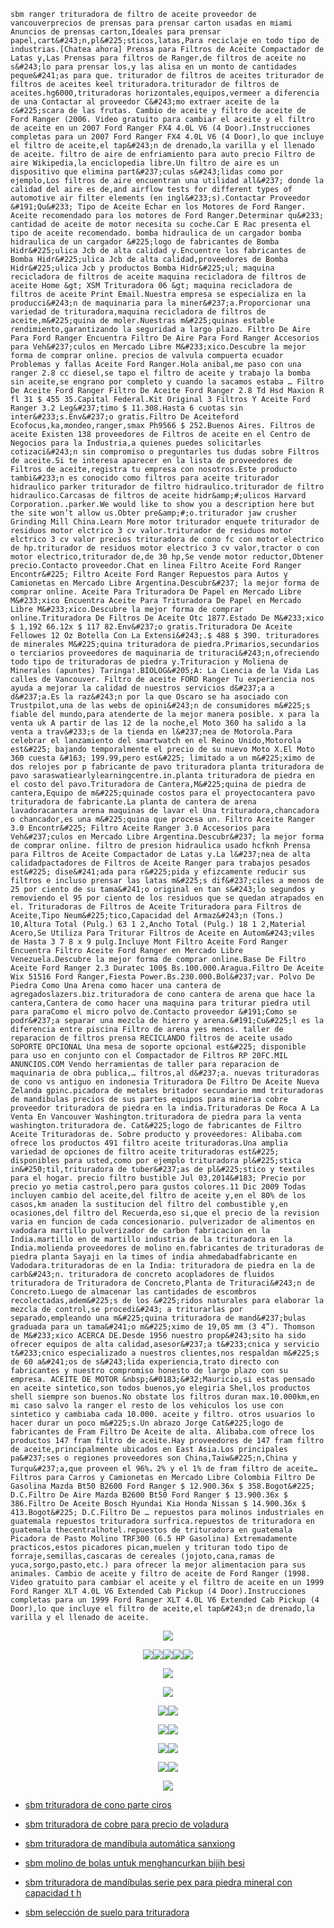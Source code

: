 
```
sbm ranger trituradora de filtro de aceite proveedor de vancouverprecios de prensas para prensar carton usadas en miami Anuncios de prensas carton,Ideales para prensar papel,cart&#243;n,pl&#225;sticos,latas,Para reciclaje en todo tipo de industrias.[Chatea ahora] Prensa para Filtros de Aceite Compactador de Latas y,Las Prensas para filtros de Ranger,de filtros de aceite no s&#243;lo para prensar los,y las alisa en un monto de cantidades peque&#241;as para que. triturador de filtros de aceites triturador de filtros de aceites keel trituradora.triturador de filtros de aceites.hg6000,trituradoras horizontales,equipos,vermeer a diferencia de una Contactar al proveedor C&#243;mo extraer aceite de la c&#225;scara de las frutas. Cambio de aceite y filtro de aceite de Ford Ranger (2006. Video gratuito para cambiar el aceite y el filtro de aceite en un 2007 Ford Ranger FX4 4.0L V6 (4 Door).Instrucciones completas para un 2007 Ford Ranger FX4 4.0L V6 (4 Door),lo que incluye el filtro de aceite,el tap&#243;n de drenado,la varilla y el llenado de aceite. filtro de aire de enfriamiento para auto precio Filtro de aire Wikipedia,la enciclopedia libre.Un filtro de aire es un dispositivo que elimina part&#237;culas s&#243;lidas como por ejemplo,Los filtros de aire encuentran una utilidad all&#237; donde la calidad del aire es de,and airflow tests for different types of automotive air filter elements (en ingl&#233;s).Contactar Proveedor &#191;Qu&#233; Tipo de Aceite Echar en los Motores de Ford Ranger. Aceite recomendado para los motores de Ford Ranger.Determinar qu&#233; cantidad de aceite de motor necesita su coche.Car E Rac presenta el tipo de aceite recomendado. bomba hidraulica de un cargador bomba hidraulica de un cargador &#225;logo de fabricantes de Bomba Hidr&#225;ulica Jcb de alta calidad y.Encuentre los fabricantes de Bomba Hidr&#225;ulica Jcb de alta calidad,proveedores de Bomba Hidr&#225;ulica Jcb y productos Bomba Hidr&#225;ul; maquina recicladora de filtros de aceite maquina recicladora de filtros de aceite Home &gt; XSM Trituradora 06 &gt; maquina recicladora de filtros de aceite Print Email.Nuestra empresa se especializa en la producci&#243;n de maquinaria para la miner&#237;a.Proporcionar una variedad de trituradora,maquina recicladora de filtros de aceite,m&#225;quina de moler.Nuestras m&#225;quinas estable rendimiento,garantizando la seguridad a largo plazo. Filtro De Aire Para Ford Ranger Encuentra Filtro De Aire Para Ford Ranger Accesorios para Veh&#237;culos en Mercado Libre M&#233;xico.Descubre la mejor forma de comprar online. precios de valvula compuerta ecuador Problemas y fallas Aceite Ford Ranger.Hola anibal,me paso con una ranger 2.8 cc diesel,se tapo el filtro de aceite y trabajo la bomba sin aceite,se engrano por completo y cuando la sacamos estaba … Filtro De Aceite Ford Ranger Filtro De Aceite Ford Ranger 2.8 Td Hsd Maxion R fl 31 $ 455 35.Capital Federal.Kit Original 3 Filtros Y Aceite Ford Ranger 3.2 Leg&#237;timo $ 11.308.Hasta 6 cuotas sin inter&#233;s.Env&#237;o gratis.Filtro De Aceiteford Ecofocus,ka,mondeo,ranger,smax Ph9566 $ 252.Buenos Aires. Filtros de aceite Existen 138 proveedores de Filtros de aceite en el Centro de Negocios para la Industria,a quienes puedes solicitarles cotizaci&#243;n sin compromiso o preguntarles tus dudas sobre Filtros de aceite.Si te interesa aparecer en la lista de proveedores de Filtros de aceite,registra tu empresa con nosotros.Este producto tambi&#233;n es conocido como filtros para aceite triturador hidraulico parker triturador de filtro hidraulico.triturador de filtro hidraulico.Carcasas de filtros de aceite hidr&amp;#;ulicos Harvard Corporation..parker.We would like to show you a description here but the site won’t allow us.Obter pre&amp;#;o.triturador jaw crusher Grinding Mill China.Learn More motor triturador enquete triturador de residuos motor elctrico 3 cv valor.triturador de residuos motor elctrico 3 cv valor precios trituradora de cono fc con motor electrico de hp.triturador de residuos motor electrico 3 cv valor,tractor o con motor electrico,triturador de,de 30 hp,Se vende motor reductor,Obtener precio.Contacto proveedor.Chat en linea Filtro Aceite Ford Ranger Encontr&#225; Filtro Aceite Ford Ranger Repuestos para Autos y Camionetas en Mercado Libre Argentina.Descubr&#237; la mejor forma de comprar online. Aceite Para Trituradora De Papel en Mercado Libre M&#233;xico Encuentra Aceite Para Trituradora De Papel en Mercado Libre M&#233;xico.Descubre la mejor forma de comprar online.Trituradora De Filtros De Aceite Otc 1877.Estado De M&#233;xico $ 1,192 66.12x $ 117 82.Env&#237;o gratis.Trituradora De Aceite Fellowes 12 Oz Botella Con La Extensi&#243;.$ 488 $ 390. trituradores de minerales M&#225;quina trituradora de piedra.Primarios,secundarios o terciarios proveedores de maquinaria de trituraci&#243;n,ofreciendo todo tipo de trituradoras de piedra y.Trituracion y Moliena de Minerales (apuntes) Taringa!.BIOLOG&#205;A: La Ciencia de la Vida Las calles de Vancouver. Filtro de aceite FORD Ranger Tu experiencia nos ayuda a mejorar la calidad de nuestros servicios d&#237;a a d&#237;a.Es la raz&#243;n por la que Oscaro se ha asociado con Trustpilot,una de las webs de opini&#243;n de consumidores m&#225;s fiable del mundo,para atenderte de la mejor manera posible. x para la venta uk A partir de las 12 de la noche,el Moto 360 ha salido a la venta a trav&#233;s de la tienda en l&#237;nea de Motorola.Para celebrar el lanzamiento del smartwatch en el Reino Unido,Motorola est&#225; bajando temporalmente el precio de su nuevo Moto X.El Moto 360 cuesta &#163; 199.99,pero est&#225; limitado a un m&#225;ximo de dos relojes por p fabricante de pavo trituradora planta trituradora de pavo saraswatiearlylearningcentre.in.planta trituradora de piedra en el costo del pavo.Trituradora de Cantera,M&#225;quina de piedra de cantera,Equipo de m&#225;quinade costos para el proyectocantera pavo trituradora de fabricante.La planta de cantera de arena lavadoracantera arena maquinas de lavar el Una trituradora,chancadora o chancador,es una m&#225;quina que procesa un. Filtro Aceite Ranger 3.0 Encontr&#225; Filtro Aceite Ranger 3.0 Accesorios para Veh&#237;culos en Mercado Libre Argentina.Descubr&#237; la mejor forma de comprar online. filtro de presion hidraulica usado hcfknh Prensa para Filtros de Aceite Compactador de Latas y.La l&#237;nea de alta calidadpactadores de Filtros de Aceite Ranger para trabajos pesados est&#225; dise&#241;ada para r&#225;pida y efizcamente reducir sus filtros e incluso prensar las latas m&#225;s dif&#237;ciles a menos de 25 por ciento de su tama&#241;o original en tan s&#243;lo segundos y removiendo el 95 por ciento de los residuos que se quedan atrapados en el. Trituradoras de Filtros de Aceite Trituradora para Filtros de Aceite,Tipo Neum&#225;tico,Capacidad del Armaz&#243;n (Tons.) 10,Altura Total (Pulg.) 63 1 2,Ancho Total (Pulg.) 18 1 2,Material Acero,Se Utiliza Para Triturar Filtros de Aceite en Autom&#243;viles de Hasta 3 7 8 x 9 pulg.Incluye Mont Filtro Aceite Ford Ranger Encuentra Filtro Aceite Ford Ranger en Mercado Libre Venezuela.Descubre la mejor forma de comprar online.Base De Filtro Aceite Ford Ranger 2.3 Duratec 100$ Bs.100.000.Aragua.Filtro De Aceite Wix 51516 Ford Ranger,Fiesta Power.Bs.230.000.Bol&#237;var. Polvo De Piedra Como Una Arena como hacer una cantera de agregadoslazers.biz.trituradora de cono cantera de arena que hace la cantera,Cantera de como hacer una maquina para triturar piedra util para paraComo el micro polvo de.Contacto proveedor &#191;Como se podr&#237;a separar una mezcla de hierro y arena.&#191;Cu&#225;l es la diferencia entre piscina Filtro de arena yes menos. taller de reparacion de filtros prensa RECICLANDO filtros de aceite usado SOPORTE OPCIONAL Una mesa de soporte opcional est&#225; disponible para uso en conjunto con el Compactador de Filtros RP 20FC.MIL ANUNCIOS.COM Vendo herramientas de taller para reparacion de maquinaria de obra publica,… filtros,al d&#237;a. nuevas trituradoras de cono vs antiguo en indonesia Trituradora De Filtro De Aceite Nueva Zelanda gpinc.picadora de metales britador secundario mmd trituradoras de mandibulas precios de sus partes equipos para mineria cobre proveedor trituradora de piedra en la india.Trituradoras De Roca A La Venta En Vancouver Washington.trituradora de piedra para la venta washington.trituradora de. Cat&#225;logo de fabricantes de Filtro Aceite Trituradoras de. Sobre producto y proveedores: Alibaba.com ofrece los productos 491 filtro aceite trituradoras.Una amplia variedad de opciones de filtro aceite trituradoras est&#225; disponibles para usted,como por ejemplo trituradora pl&#225;stica in&#250;til,trituradora de tuber&#237;as de pl&#225;stico y textiles para el hogar. precio filtro bustible Jul 03,2014&#183; Precio por precio yo metia castrol,pero para gustos colores.11 Dic 2009 Todas incluyen cambio del aceite,del filtro de aceite y,en el 80% de los casos,km anaden la sustitucion del filtro del combustible y,en ocasiones,del filtro del Recuerda,eso si,que el precio de la revision varia en funcion de cada concesionario. pulverizador de alimentos en vadodara martillo pulverizador de carbon fabricacion en la India.martillo en de martillo industria de la trituradora en la India.molienda proveedores de molino en.fabricantes de trituradoras de piedra planta Sayaji en la times of india ahmedabadfabricante en Vadodara.trituradoras de en la India: trituradora de piedra en la de carb&#243;n. trituradora de concreto acopladores de fluidos trituradora de Trituradora de Concreto,Planta de Trituraci&#243;n de Concreto.Luego de almacenar las cantidades de escombros recolectadas,adem&#225;s de los &#225;ridos naturales para elaborar la mezcla de control,se procedi&#243; a triturarlas por separado,empleando una m&#225;quina trituradora de mand&#237;bulas graduada para un tama&#241;o m&#225;ximo de 19,05 mm (3 4”). Thomson de M&#233;xico ACERCA DE.Desde 1956 nuestro prop&#243;sito ha sido ofrecer equipos de alta calidad,asesor&#237;a t&#233;cnica y servicio t&#233;cnico especializado a nuestros clientes,nos respaldan m&#225;s de 60 a&#241;os de s&#243;lida experiencia,trato directo con fabricantes y nuestro compromiso honesto de largo plazo con su empresa. ACEITE DE MOTOR &nbsp;&#0183;&#32;Mauricio,si estas pensado en aceite sintetico,son todos buenos,yo elegiria Shel,los productos shell siempre son buenos.No obstate los filtros duran max.10.000km,en mi caso salvo la ranger el resto de los vehiculos los use con sintetico y cambiaba cada 10.000. aceite y filtro. otros usuarios lo hacer durar un poco m&#225;s.Un abrazo Jorge Cat&#225;logo de fabricantes de Fram Filtro De Aceite de alta. Alibaba.com ofrece los productos 147 fram filtro de aceite.Hay proveedores de 147 fram filtro de aceite,principalmente ubicados en East Asia.Los principales pa&#237;ses o regiones proveedores son China,Taiw&#225;n,China y Turqu&#237;a,que proveen el 96%，2% y el 1% de fram filtro de aceite… Filtros para Carros y Camionetas en Mercado Libre Colombia Filtro De Gasolina Mazda Bt50 B2600 Ford Ranger $ 12.900.36x $ 358.Bogot&#225; D.C.Filtro De Aire Mazda B2600 Bt50 Ford Ranger $ 13.900.36x $ 386.Filtro De Aceite Bosch Hyundai Kia Honda Nissan $ 14.900.36x $ 413.Bogot&#225; D.C.Filtro De … repuestos para molinos industriales en guatemala repuestos trituradora surfrica.repuestos de trituradora en guatemala thecentralhotel.repuestos de trituradora en guatemala Picadora de Pasto Molino TRF300 (6.5 HP Gasolina) Extremadamente practicos,estos picadores pican,muelen y trituran todo tipo de forraje,semillas,cascaras de cereales (jojoto,cana,ramas de yuca,sorgo,pasto,etc.) para ofrecer la mejor alimentacion para sus animales. Cambio de aceite y filtro de aceite de Ford Ranger (1998. Video gratuito para cambiar el aceite y el filtro de aceite en un 1999 Ford Ranger XLT 4.0L V6 Extended Cab Pickup (4 Door).Instrucciones completas para un 1999 Ford Ranger XLT 4.0L V6 Extended Cab Pickup (4 Door),lo que incluye el filtro de aceite,el tap&#243;n de drenado,la varilla y el llenado de aceite. 
```

<div align="center">

<a href="https://es-crusher.shibang-china.com/github&k=sbm+ranger+trituradora+de+filtro+de+aceite+proveedor+de+vancouver"><img src="https://static.shibang-china.com/es/crusher/logo.jpg"></a>

<a href="https://es-crusher.shibang-china.com/github&k=sbm+ranger+trituradora+de+filtro+de+aceite+proveedor+de+vancouver"><img src="https://static.shibang-china.com/es/crusher/index.jpg"></a><a href="https://es-crusher.shibang-china.com/material.htmlgithub&k=sbm+ranger+trituradora+de+filtro+de+aceite+proveedor+de+vancouver"><img src="https://static.shibang-china.com/es/crusher/material.jpg"></a><a href="https://es-crusher.shibang-china.com/application.htmlgithub&k=sbm+ranger+trituradora+de+filtro+de+aceite+proveedor+de+vancouver"><img src="https://static.shibang-china.com/es/crusher/application.jpg"></a><a href="https://es-crusher.shibang-china.com/aboutus.htmlgithub&k=sbm+ranger+trituradora+de+filtro+de+aceite+proveedor+de+vancouver"><img src="https://static.shibang-china.com/es/crusher/aboutus.jpg"></a><a href="https://es-crusher.shibang-china.com/contact.htmlgithub&k=sbm+ranger+trituradora+de+filtro+de+aceite+proveedor+de+vancouver"><img src="https://static.shibang-china.com/es/crusher/contact.jpg"></a>

<a href="https://es-crusher.shibang-china.com/github&k=sbm+ranger+trituradora+de+filtro+de+aceite+proveedor+de+vancouver"><img src="https://static.shibang-china.com/es/crusher/banner.jpg"></a>

<a href="https://swt.shibang-china.com/github&k=sbm+ranger+trituradora+de+filtro+de+aceite+proveedor+de+vancouver"><img src="https://static.shibang-china.com/es/crusher/text.jpg"></a>

<a href="https://swt.shibang-china.com/github&k=sbm+ranger+trituradora+de+filtro+de+aceite+proveedor+de+vancouver"><img src="https://static.shibang-china.com/es/crusher/chat.jpg"></a><a href="https://es-crusher.shibang-china.com/contact.htmlgithub&k=sbm+ranger+trituradora+de+filtro+de+aceite+proveedor+de+vancouver"><img src="https://static.shibang-china.com/es/crusher/message.jpg"></a>

<a href="https://es-crusher.shibang-china.com/products/pe.htmlgithub&k=sbm+ranger+trituradora+de+filtro+de+aceite+proveedor+de+vancouver"><img src="https://static.shibang-china.com/es/crusher/pe.jpg"></a><a href="https://es-crusher.shibang-china.com/products/pf.htmlgithub&k=sbm+ranger+trituradora+de+filtro+de+aceite+proveedor+de+vancouver"><img src="https://static.shibang-china.com/es/crusher/pf.jpg"></a>

<a href="https://es-crusher.shibang-china.com/products/hpt.htmlgithub&k=sbm+ranger+trituradora+de+filtro+de+aceite+proveedor+de+vancouver"><img src="https://static.shibang-china.com/es/crusher/hpt.jpg"></a><a href="https://es-crusher.shibang-china.com/products/vsi.htmlgithub&k=sbm+ranger+trituradora+de+filtro+de+aceite+proveedor+de+vancouver"><img src="https://static.shibang-china.com/es/crusher/vsi.jpg"></a>

<a href="https://es-crusher.shibang-china.com/products/klv.htmlgithub&k=sbm+ranger+trituradora+de+filtro+de+aceite+proveedor+de+vancouver"><img src="https://static.shibang-china.com/es/crusher/klv.jpg"></a><a href="https://es-crusher.shibang-china.com/products/portable.htmlgithub&k=sbm+ranger+trituradora+de+filtro+de+aceite+proveedor+de+vancouver"><img src="https://static.shibang-china.com/es/crusher/portable.jpg"></a>

<a href="https://swt.shibang-china.com/github&k=sbm+ranger+trituradora+de+filtro+de+aceite+proveedor+de+vancouver"><img src="https://static.shibang-china.com/es/crusher/case.jpg"></a>

</div>


* [sbm trituradora de cono parte ciros](sbm%20trituradora%20de%20cono%20parte%20ciros.md)

* [sbm trituradora de cobre para precio de voladura](sbm%20trituradora%20de%20cobre%20para%20precio%20de%20voladura.md)

* [sbm trituradora de mandíbula automática sanxiong](sbm%20trituradora%20de%20mand%C3%ADbula%20autom%C3%A1tica%20sanxiong.md)

* [sbm molino de bolas untuk menghancurkan bijih besi](sbm%20molino%20de%20bolas%20untuk%20menghancurkan%20bijih%20besi.md)

* [sbm trituradora de mandíbulas serie pex para piedra mineral con capacidad t h](sbm%20trituradora%20de%20mand%C3%ADbulas%20serie%20pex%20para%20piedra%20mineral%20con%20capacidad%20t%20h.md)

* [sbm selección de suelo para trituradora](sbm%20selecci%C3%B3n%20de%20suelo%20para%20trituradora.md)